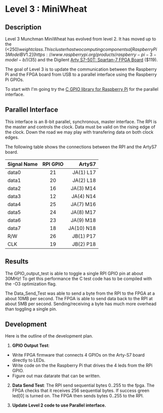 # Level 3 : MiniWheat

## Description

Level 3 Munchman MiniWheat has evolved from level 2. It has moved up to the (<$250) weight class.  This cluster has two
computing components a [Raspberry Pi 3 Model B V1.2](https://www.raspberrypi.org/products/raspberry-pi-3-model-b/)
($35) and the Digilent [Arty S7-50T: Spartan-7 FPGA
Board](https://reference.digilentinc.com/reference/programmable-logic/arty-s7/start) ($119).

The goal of Level 3 is to update the communication between the Raspberry Pi and the FPGA board from USB to a parallel
interface using the Raspberry Pi GPIOs.

To start with I'm going try the [C GPIO library for Raspberry
Pi](https://hackaday.io/project/17066-c-gpio-library-for-raspberry-pi) for the parallel interface.

## Parallel Interface

This interface is an 8-bit parallel, synchronous, master interface.
The RPI is the master and controls the clock.  Data must be valid on the
rising edge of the clock.  Down the road we may play with transfering data
on both clock edges.

The following table shows the connections between the RPI and the ArtyS7 board.

| Signal Name   | RPI GPIO  | ArtyS7     |
| ------------- |:---------:| ----------:|
| data0         | 21        | JA(1) L17  |
| data1         | 20        | JA(2) L18  |
| data2         | 16        | JA(3) M14  |
| data3         | 12        | JA(4) N14  |
| data4         | 25        | JA(7) M16  |
| data5         | 24        | JA(8) M17  |
| data6         | 23        | JA(9) M18  |
| data7         | 18        | JA(10) N18 |
| R/W           | 26        | JB(1) P17  |
| CLK           | 19        | JB(2) P18  |

## Results

The GPIO_output_test is able to toggle a single RPI GPIO pin at about 30MHz!  To
get this performance the C test code has to be compiled with the -O3 optimization flag.

The Data_Send_Test was able to send a byte from the RPI to the FPGA at a
about 10MB per second.  The FPGA is able to send data back to the RPI at about 5MB per second.
Sending/receiving a byte has much more overhead than toggling a single pin.

## Development

Here is the outline of the development plan.

1.  **GPIO Output Test**:
- Write FPGA firmware that connects 4 GPIOs on the Arty-S7 board directly to LEDs.
- Write code on the the Raspberry Pi that drives the 4 leds from the RPi GPIO.
- Figure out max datarate that can be written.

2. **Data Send Test**: The RPI send sequential bytes 0..255 to the fpga.  The FPGA
checks that it receives 256 sequential bytes.  If success green led[0] is turned on.
The FPGA then sends bytes 0..255 to the RPI.

3. **Update Level 2 code to use Parallel interface.**

